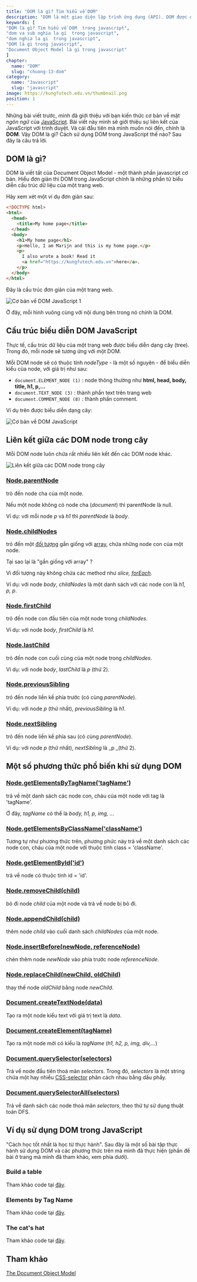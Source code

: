 ```yaml
---
title: "DOM là gì? Tìm hiểu về DOM"
description: "DOM là một giao diện lập trình ứng dụng (API). DOM được dùng để truy xuất các tài liệu dạng HTML và XML, có dạng một cây cấu trúc dữ liệu, và thông thường mô hình DOM độc lập với hệ điều hành và dựa theo kỹ thuật lập trình hướng đối tượng để mô tả tài liệu"
keywords: [
"DOM là gì? Tìm hiểu về DOM  trong javascript",
"dom va sub nghia la gi  trong javascript",
"dom nghia la gi  trong javascript",
"DOM là gì trong javascript",
"Document Object Model là gì trong javascript"
]
chapter:
  name: "DOM"
  slug: "chuong-13-dom"
category:
  name: "Javascript"
  slug: "javascript"
image: https://kungfutech.edu.vn/thumbnail.png
position: 1
---
```


Những bài viết trước, mình đã giới thiệu với bạn kiến thức cơ bản về mặt _ngôn ngữ_ của [JavaScript](/bai-viet/javascript/gioi-thieu-javascript). Bài viết này mình sẽ giới thiệu sự liên kết của JavaScript với trình duyệt. Và cái đầu tiên mà mình muốn nói đến, chính là **DOM**. Vậy DOM là gì? Cách sử dụng DOM trong JavaScript thế nào? Sau đây là câu trả lời.

## DOM là gì?

DOM là viết tắt của Document Object Model - một thành phần javascript cơ bản. Hiểu đơn giản thì DOM trong JavaScript chính là những phần tử biểu diễn cấu trúc dữ liệu của một trang web.

Hãy xem xét một ví dụ đơn giản sau:

```html
<!DOCTYPE html>
<html>
  <head>
    <title>My home page</title>
  </head>
  <body>
    <h1>My home page</h1>
    <p>Hello, I am Marijn and this is my home page.</p>
    <p>
      I also wrote a book! Read it
      <a href="https://kungfutech.edu.vn">here</a>.
    </p>
  </body>
</html>
```

Đây là cấu trúc đơn giản của một trang web.

![Cơ bản về DOM JavaScript 1 ](https://github.com/techmely/hoc-lap-trinh/assets/29374426/dea710de-8050-4b6b-ae32-45be7bab6560)

Ở đây, mỗi hình vuông cùng với nội dung bên trong nó chính là DOM.

## Cấu trúc biểu diễn DOM JavaScript

Thực tế, cấu trúc dữ liệu của một trang web được biểu diễn dạng cây (tree). Trong đó, mỗi node sẽ tương ứng với một DOM.

Mỗi DOM node sẽ có thuộc tính _nodeType_ - là một số nguyên - để biểu diễn kiểu của node, với giá trị như sau:

- `document.ELEMENT_NODE (1)` : node thông thường như **html, head, body, title, h1, p,...**
- `document.TEXT_NODE (3)` : thành phần text trên trang web
- `document.COMMENT_NODE (8)` : thành phần comment.

Ví dụ trên được biểu diễn dạng cây:

![Cơ bản về DOM JavaScript](https://github.com/techmely/hoc-lap-trinh/assets/29374426/b5f0707e-c5df-4434-a134-0b5450ff9d7f)

## Liên kết giữa các DOM node trong cây

Mỗi DOM node luôn chứa rất nhiều liên kết đến các DOM node khác.

![Liên kết giữa các DOM node trong cây](https://github.com/techmely/hoc-lap-trinh/assets/29374426/b8f49857-87dd-478b-8a26-222e546b9d0d)

### [Node.parentNode](https://developer.mozilla.org/en-US/docs/Web/API/Node/parentNode)

trỏ đến node cha của một node.

Nếu một node không có node cha (_document_) thì parentNode là null.

Ví dụ: với mỗi node _p_ và _h1_ thì _parentNode_ là _body_.

### [Node.childNodes](https://developer.mozilla.org/en-US/docs/Web/API/Node/childNodes)

trỏ đến một [đối tượng](/bai-viet/javascript/object-la-gi-object-trong-javascript) gần giống với [array](/bai-viet/javascript/mang-array-trong-javascript/), chứa những node con của một node.

Tại sao lại là "gần giống với array" ?

Vì đối tượng này không chứa các method như _slice, [forEach](/bai-viet/javascript/tim-hieu-ve-foreach-trong-javascript)_.

Ví dụ: với node _body_, _childNodes_ là một danh sách với các node con là _h1, p, p_.

### [Node.firstChild](https://developer.mozilla.org/en/docs/Web/API/Node/firstChild)

trỏ đến node con đầu tiên của một node trong _childNodes_.

Ví dụ: với node _body_, _firstChild_ là _h1_.

### [Node.lastChild](https://developer.mozilla.org/en/docs/Web/API/Node/lastChild)

trỏ đến node con cuối cùng của một node trong _childNodes_.

Ví dụ: với node _body_, _lastChild_ là _p_ (thứ 2).

### [Node.previousSibling](https://developer.mozilla.org/en/docs/Web/API/Node/previousSibling)

trỏ đến node liền kề phía trước (có cùng _parentNode_).

Ví dụ: với node _p_ (thứ nhất), _previousSibling_ là _h1_.

### [Node.nextSibling](https://developer.mozilla.org/en/docs/Web/API/Node/nextSibling)

trỏ đến node liền kề phía sau (có cùng _parentNode_).

Ví dụ: với node _p_ (thứ nhất), _nextSibling_ là \_p \_(thứ 2).

## Một số phương thức phổ biến khi sử dụng DOM

### [Node.getElementsByTagName('tagName')](https://developer.mozilla.org/en/docs/Web/API/Document/getElementsByTagName)

trả về một danh sách các node con, cháu của một node với tag là 'tagName'.

Ở đây, _tagName_ có thể là _body, h1, p, img, ..._

### [Node.getElementsByClassName('className')](https://developer.mozilla.org/en/docs/Web/API/Document/getElementsByClassName)

Tương tự như phương thức trên, phương phức này trả về một danh sách các node con, cháu của một node với thuộc tính class = 'className'.

### [Node.getElementById('id')](https://developer.mozilla.org/en-US/docs/Web/API/Document/getElementById)

trả về node có thuộc tính id = 'id'.

### [Node.removeChild(child)](https://developer.mozilla.org/en-US/docs/Web/API/Node/removeChild)

bỏ đi node _child_ của một node và trả về node bị bỏ đi.

### [Node.appendChild(child)](https://developer.mozilla.org/en/docs/Web/API/Node/appendChild)

thêm node _child_ vào cuối danh sách _childNodes_ của một node.

### [Node.insertBefore(newNode, referenceNode)](https://developer.mozilla.org/en-US/docs/Web/API/Node/insertBefore)

chèn thêm node _newNode_ vào phía trước node _referenceNode_.

### [Node.replaceChild(newChild, oldChild)](https://developer.mozilla.org/en-US/docs/Web/API/Node/replaceChild)

thay thế node _oldChild_ bằng node _newChild_.

### [Document.createTextNode(data)](https://developer.mozilla.org/en-US/docs/Web/API/Document/createTextNode)

Tạo ra một node kiểu text với giá trị text là _data_.

### [Document.createElement(tagName)](https://developer.mozilla.org/en-US/docs/Web/API/Document/createElement)

Tạo ra một node mới có kiểu là _tagName_ (_h1, h2, p, img, div,..._)

### [Document.querySelector(selectors)](https://developer.mozilla.org/en-US/docs/Web/API/Document/querySelector)

Trả về node đầu tiên thoả mãn _selectors_. Trong đó, _selectors_ là một string chứa một hay nhiều [CSS-selector](https://developer.mozilla.org/en-US/docs/Learn/CSS/Introduction_to_CSS/Selectors) phân cách nhau bằng dấu phẩy.

### [Document.querySelectorAll(selectors)](https://developer.mozilla.org/en-US/docs/Web/API/Document/querySelectorAll)

Trả về danh sách các node thoả mãn _selectors_, theo thứ tự sử dụng thuật toán DFS.

## Ví dụ sử dụng DOM trong JavaScript

"Cách học tốt nhất là học từ thực hành". Sau đây là một số bài tập thực hành sử dụng DOM và các phương thức trên mà mình đã thực hiện (phần đề bài ở trang mà mình đã tham khảo, xem phía dưới).

### Build a table

Tham khảo code tại [đây](https://github.com/completejavascript/practical-javascript/blob/master/DOM_basic/build_a_table_completejavascript.com.js).

### Elements by Tag Name

Tham khảo code tại [đây](https://github.com/completejavascript/practical-javascript/blob/master/DOM_basic/elements_by_tag_name_completejavascript.com.js).

### The cat's hat

Tham khảo code tại [đây](https://github.com/completejavascript/practical-javascript/blob/master/DOM_basic/cat_hat.completejavascript.com.js).

## Tham khảo

[The Document Object Model](http://eloquentjavascript.net/14_dom.html)
